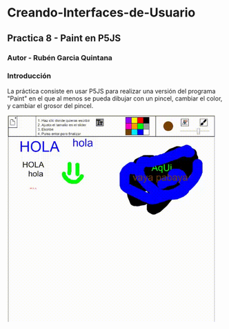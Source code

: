 # Creando-Interfaces-de-Usuario
## Practica 8 - Paint en P5JS
### Autor - Rubén Garcia Quintana

### Introducción
La práctica consiste en usar P5JS para realizar una versión del programa "Paint" en el que al menos se pueda dibujar con un pincel, cambiar el color, y cambiar el grosor del pincel.

![](paint.gif)

